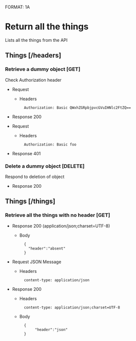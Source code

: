 FORMAT: 1A

# Return all the things
Lists all the things from the API

## Things [/headers]

### Retrieve a dummy object [GET]
Check Authorization header

+ Request

    + Headers

            Authorization: Basic QWxhZGRpbjpvcGVuIHNlc2FtZQ==

+ Response 200

+ Request

    + Headers

            Authorization: Basic foo

+ Response 401

### Delete a dummy object [DELETE]
Respond to deletion of object

+ Response 200

## Things [/things]

### Retrieve all the things with no header [GET]

+ Response 200 (application/json;charset=UTF-8)

    + Body

            {
              "header":"absent"
            }

+ Request JSON Message

    + Headers

            content-type: application/json


+ Response 200

    + Headers

            content-type: application/json;charset=UTF-8

    + Body

            {
                 "header":"json"
            }
